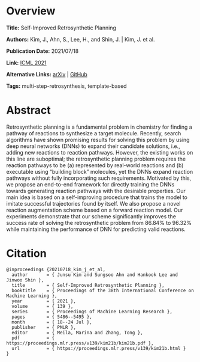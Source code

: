 # Overview
**Title:**
Self-Improved Retrosynthetic Planning

**Authors:**
Kim, J., Ahn, S., Lee, H., and Shin, J. |
Kim, J. et al.

**Publication Date:**
2021/07/18

**Link:**
[ICML 2021](https://proceedings.mlr.press/v139/kim21b.html)

**Alternative Links:**
[arXiv](https://arxiv.org/abs/2106.04880) |
[GitHub](https://github.com/junsu-kim97/self_improved_retro)

**Tags:**
multi-step-retrosynthesis, template-based


# Abstract
Retrosynthetic planning is a fundamental problem in chemistry for finding a pathway of reactions to synthesize a target molecule.
Recently, search algorithms have shown promising results for solving this problem by using deep neural networks (DNNs) to expand their candidate solutions, i.e., adding new reactions to reaction pathways.
However, the existing works on this line are suboptimal; the retrosynthetic planning problem requires the reaction pathways to be (a) represented by real-world reactions and (b) executable using “building block” molecules, yet the DNNs expand reaction pathways without fully incorporating such requirements.
Motivated by this, we propose an end-to-end framework for directly training the DNNs towards generating reaction pathways with the desirable properties.
Our main idea is based on a self-improving procedure that trains the model to imitate successful trajectories found by itself.
We also propose a novel reaction augmentation scheme based on a forward reaction model.
Our experiments demonstrate that our scheme significantly improves the success rate of solving the retrosynthetic problem from 86.84% to 96.32% while maintaining the performance of DNN for predicting valid reactions.


# Citation
```
@inproceedings {20210718_kim_j_et_al,
  author       = { Junsu Kim and Sungsoo Ahn and Hankook Lee and Jinwoo Shin },
  title        = { Self-Improved Retrosynthetic Planning },
  booktitle    = { Proceedings of the 38th International Conference on Machine Learning },
  year         = { 2021 },
  volume       = { 139 },
  series       = { Proceedings of Machine Learning Research },
  pages        = { 5486--5495 },
  month        = { 18--24 Jul },
  publisher    = { PMLR },
  editor       = { Meila, Marina and Zhang, Tong },
  pdf          = { https://proceedings.mlr.press/v139/kim21b/kim21b.pdf },
  url          = { https://proceedings.mlr.press/v139/kim21b.html }
}
```
